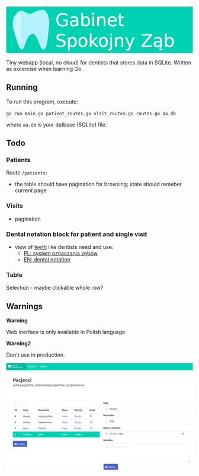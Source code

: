 ![gabinet](gabinet.png)

Tiny webapp (local, no cloud) for dentists that stores data in SQLite.
Written as excercise when learning Go.



## Running

To run this program, execute:

`go run main.go patient_routes.go visit_routes.go routes.go aa.db`

where `aa.db` is your datbase (SQLite) file.

## Todo

### Patients
Route `/patients`:
- the table should have pagination for browsing; state should remeber current page 

### Visits
 - pagination

### Dental notation block for patient and single visit
 - view of [teeth](https://en.wikipedia.org/wiki/Human_tooth) like dentists need and use:
    * [PL: system oznaczania zębów](https://pl.wikipedia.org/wiki/Systemy_oznaczania_z%C4%99b%C3%B3w])
    * [EN: dental notation ](https://en.wikipedia.org/wiki/Dental_notation)

### Table
Selection - maybe clickable whole row?

## Warnings

**Warning**

Web inerface is only available in Polish language.

**Warning2**

Don't use in production.

![usuwanie pacjenta](usuwanie_pacjenta.png)
